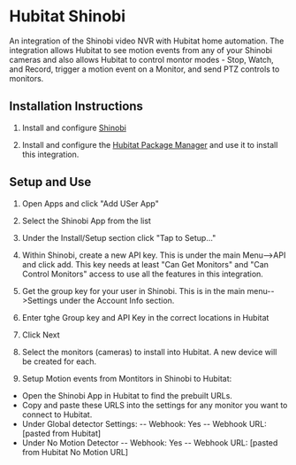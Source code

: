 # Hubitat Shinobi

An integration of the Shinobi video NVR with Hubitat home automation. The integration allows Hubitat to see motion events from any of your Shinobi cameras and also allows Hubitat to control montor modes - Stop, Watch, and Record, trigger a motion event on a Monitor, and send PTZ controls to monitors. 


## Installation Instructions
1. Install and configure [Shinobi](https://shinobi.video/)          

2. Install and configure the [Hubitat Package Manager](https://github.com/dcmeglio/hubitat-packagemanager) and use it to install this integration.

## Setup and Use

1. Open Apps and click "Add USer App"

2. Select the Shinobi App from the list

3. Under the Install/Setup section click "Tap to Setup..."

4. Within Shinobi, create a new API key. This is under the main Menu-->API and click add. This key needs at least "Can Get Monitors" and "Can Control Monitors" access to use all the features in this integration. 

5. Get the group key for your user in Shinobi. This is in the main menu-->Settings under the Account Info section.

6. Enter tghe Group key and API Key in the correct locations in Hubitat

7. Click Next

8. Select the monitors (cameras) to install into Hubitat. A new device will be created for each.

9. Setup Motion events from Montitors in Shinobi to Hubitat:

-  Open the Shinobi App in Hubitat to find the prebuilt URLs. 
-  Copy and paste these URLS into the settings for any monitor you want to connect to Hubitat.
- Under Global detector Settings:
-- Webhook: Yes
-- Webhook URL: [pasted from Hubitat]
- Under No Motion Detector
-- Webhook: Yes
-- Webhook URL: [pasted from Hubitat No Motion URL]




